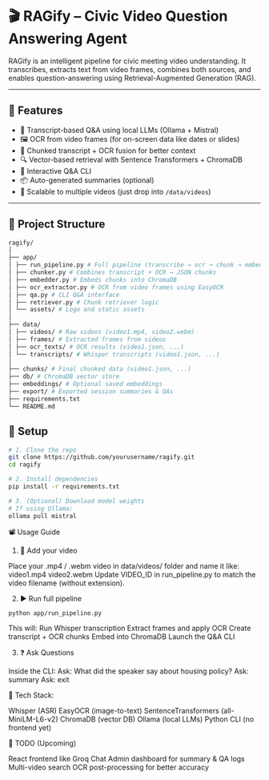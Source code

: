 # 🎬 RAGify – Civic Video Question Answering Agent

RAGify is an intelligent pipeline for civic meeting video understanding. It transcribes, extracts text from video frames, combines both sources, and enables question-answering using Retrieval-Augmented Generation (RAG).

---

## 🚀 Features

- 🧠 Transcript-based Q&A using local LLMs (Ollama + Mistral)
- 🖼️ OCR from video frames (for on-screen data like dates or slides)
- 🧩 Chunked transcript + OCR fusion for better context
- 🔍 Vector-based retrieval with Sentence Transformers + ChromaDB
- 💬 Interactive Q&A CLI
- 📦 Auto-generated summaries (optional)
- 🔄 Scalable to multiple videos (just drop into `/data/videos`)

---

## 📁 Project Structure
```bash
ragify/
│
├── app/
│ ├── run_pipeline.py # Full pipeline (transcribe → ocr → chunk → embed → QA)
│ ├── chunker.py # Combines transcript + OCR → JSON chunks
│ ├── embedder.py # Embeds chunks into ChromaDB
│ ├── ocr_extractor.py # OCR from video frames using EasyOCR
│ ├── qa.py # CLI Q&A interface
│ ├── retriever.py # Chunk retriever logic
│ └── assets/ # Logo and static assets
│
├── data/
│ ├── videos/ # Raw videos (video1.mp4, video2.webm)
│ ├── frames/ # Extracted frames from videos
│ ├── ocr_texts/ # OCR results (video1.json, ...)
│ └── transcripts/ # Whisper transcripts (video1.json, ...)
│
├── chunks/ # Final chunked data (video1.json, ...)
├── db/ # ChromaDB vector store
├── embeddings/ # Optional saved embeddings
├── export/ # Exported session summaries & QAs
├── requirements.txt
└── README.md

```
## 🔧 Setup
```bash
# 1. Clone the repo
git clone https://github.com/yourusername/ragify.git
cd ragify

# 2. Install dependencies
pip install -r requirements.txt

# 3. (Optional) Download model weights
# If using Ollama:
ollama pull mistral
```
📽️ Usage Guide
1. 📁 Add your video

Place your .mp4 / .webm video in data/videos/ folder and name it like:
video1.mp4
video2.webm
Update VIDEO_ID in run_pipeline.py to match the video filename (without extension).

2. ▶️ Run full pipeline
```bash
python app/run_pipeline.py
```
This will:
Run Whisper transcription
Extract frames and apply OCR
Create transcript + OCR chunks
Embed into ChromaDB
Launch the Q&A CLI

3. ❓ Ask Questions

Inside the CLI:
Ask: What did the speaker say about housing policy?
Ask: summary
Ask: exit

🧠 Tech Stack:

Whisper (ASR)
EasyOCR (image-to-text)
SentenceTransformers (all-MiniLM-L6-v2)
ChromaDB (vector DB)
Ollama (local LLMs)
Python CLI (no frontend yet)

📌 TODO (Upcoming)

 React frontend like Groq Chat
 Admin dashboard for summary & QA logs
 Multi-video search
 OCR post-processing for better accuracy
